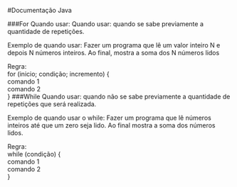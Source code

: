#Documentação Java

###For
Quando usar: Quando usar: quando se sabe previamente a quantidade de repetições.

Exemplo de quando usar: Fazer um programa que lê um valor inteiro N e depois N números inteiros. 
Ao final, mostra a soma dos N números lidos

Regra:  
for (inicio; condição; incremento) {  
comando 1  
comando 2  
} 
###While
Quando usar: quando não se sabe previamente a quantidade de repetições que será realizada.  

Exemplo de quando usar o while: Fazer um programa que lê números inteiros até que um zero seja lido. Ao final mostra
a soma dos números lidos.
                               
Regra:                                     
while (condição) {       
comando 1             
comando 2                                                      
}